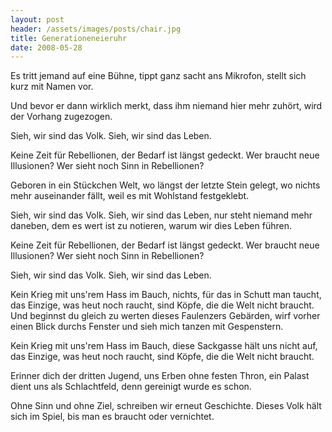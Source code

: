 ```yaml
---
layout: post
header: /assets/images/posts/chair.jpg
title: Generationeneieruhr
date: 2008-05-28
---
```


Es tritt jemand auf eine Bühne,
tippt ganz sacht ans Mikrofon,
stellt sich kurz mit Namen vor.

Und bevor er dann wirklich merkt,
dass ihm niemand hier mehr zuhört,
wird der Vorhang zugezogen.

Sieh, wir sind das Volk.
Sieh, wir sind das Leben.

Keine Zeit für Rebellionen,
der Bedarf ist längst gedeckt.
Wer braucht neue Illusionen?
Wer sieht noch Sinn in Rebellionen?

Geboren in ein Stückchen Welt,
wo längst der letzte Stein gelegt,
wo nichts mehr auseinander fällt,
weil es mit Wohlstand festgeklebt.

Sieh, wir sind das Volk.
Sieh, wir sind das Leben,
nur steht niemand mehr daneben,
dem es wert ist zu notieren,
warum wir dies Leben führen.

Keine Zeit für Rebellionen,
der Bedarf ist längst gedeckt.
Wer braucht neue Illusionen?
Wer sieht noch Sinn in Rebellionen?

Sieh, wir sind das Volk.
Sieh, wir sind das Leben.

Kein Krieg mit uns'rem Hass im Bauch,
nichts, für das in Schutt man taucht,
das Einzige, was heut noch raucht,
sind Köpfe, die die Welt nicht braucht.
Und beginnst du gleich zu werten
dieses Faulenzers Gebärden,
wirf vorher einen Blick durchs Fenster
und sieh mich tanzen mit Gespenstern.

Kein Krieg mit uns'rem Hass im Bauch,
diese Sackgasse hält uns nicht auf,
das Einzige, was heut noch raucht,
sind Köpfe, die die Welt nicht braucht.

Erinner dich der dritten Jugend,
uns Erben ohne festen Thron,
ein Palast dient uns als Schlachtfeld,
denn gereinigt wurde es schon.

Ohne Sinn und ohne Ziel,
schreiben wir erneut Geschichte.
Dieses Volk hält sich im Spiel,
bis man es braucht oder vernichtet.